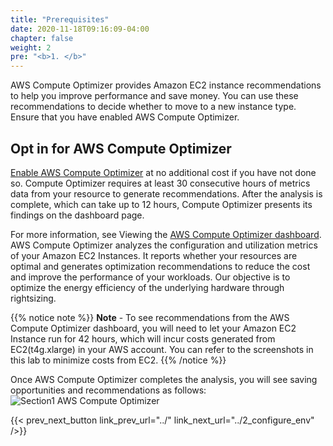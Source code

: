 ```yaml
---
title: "Prerequisites"
date: 2020-11-18T09:16:09-04:00
chapter: false
weight: 2
pre: "<b>1. </b>"
---
```


AWS Compute Optimizer provides Amazon EC2 instance recommendations to help you improve performance and save money. You can use these recommendations to decide whether to move to a new instance type. Ensure that you have enabled AWS Compute Optimizer.

## Opt in for AWS Compute Optimizer
[Enable AWS Compute Optimizer](https://aws.amazon.com/compute-optimizer/getting-started/) at no additional cost if you have not done so. Compute Optimizer requires at least 30 consecutive hours of metrics data from your resource to generate recommendations. After the analysis is complete, which can take up to 12 hours, Compute Optimizer presents its findings on the dashboard page. 

For more information, see Viewing the [AWS Compute Optimizer dashboard](https://docs.aws.amazon.com/compute-optimizer/latest/ug/viewing-dashboard.html). AWS Compute Optimizer analyzes the configuration and utilization metrics of your Amazon EC2 Instances. It reports whether your resources are optimal and generates optimization recommendations to reduce the cost and improve the performance of your workloads. Our objective is to optimize the energy efficiency of the underlying hardware through rightsizing.

{{% notice note %}}
**Note** - To see recommendations from the AWS Compute Optimizer dashboard, you will need to let your Amazon EC2 Instance run for 42 hours, which will incur costs generated from EC2(t4g.xlarge) in your AWS account. You can refer to the screenshots in this lab to minimize costs from EC2.
{{% /notice %}}

Once AWS Compute Optimizer completes the analysis, you will see saving opportunities and recommendations as follows:
![Section1 AWS Compute Optimizer](/Sustainability/200_optimize_hardware_patterns_observe_sustainability_KPIs/Images/section1/ComputeOptimizer.png)

{{< prev_next_button link_prev_url="../" link_next_url="../2_configure_env" />}}
